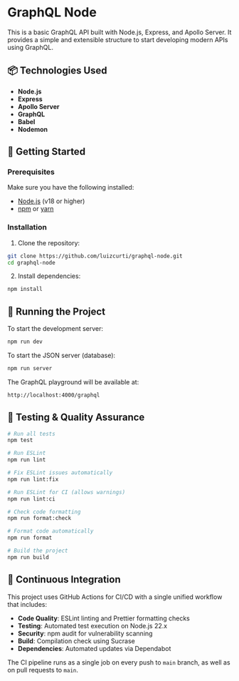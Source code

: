 # GraphQL Node

This is a basic GraphQL API built with Node.js, Express, and Apollo Server. It provides a simple and extensible structure to start developing modern APIs using GraphQL.

## 📦 Technologies Used

- **Node.js**
- **Express**
- **Apollo Server**
- **GraphQL**
- **Babel**
- **Nodemon**

## 🚀 Getting Started

### Prerequisites

Make sure you have the following installed:

- [Node.js](https://nodejs.org/) (v18 or higher)
- [npm](https://www.npmjs.com/) or [yarn](https://yarnpkg.com/)

### Installation

1. Clone the repository:

```bash
git clone https://github.com/luizcurti/graphql-node.git
cd graphql-node
```

2. Install dependencies:
```bash
npm install
```

## 🚀 Running the Project

To start the development server:
```bash
npm run dev
```

To start the JSON server (database):
```bash
npm run server
```

The GraphQL playground will be available at:
```bash
http://localhost:4000/graphql
```

## 🧪 Testing & Quality Assurance

```bash
# Run all tests
npm test

# Run ESLint
npm run lint

# Fix ESLint issues automatically
npm run lint:fix

# Run ESLint for CI (allows warnings)
npm run lint:ci

# Check code formatting
npm run format:check

# Format code automatically
npm run format

# Build the project
npm run build
```

## 🔧 Continuous Integration

This project uses GitHub Actions for CI/CD with a single unified workflow that includes:

- **Code Quality**: ESLint linting and Prettier formatting checks
- **Testing**: Automated test execution on Node.js 22.x
- **Security**: npm audit for vulnerability scanning
- **Build**: Compilation check using Sucrase
- **Dependencies**: Automated updates via Dependabot

The CI pipeline runs as a single job on every push to `main` branch, as well as on pull requests to `main`.
